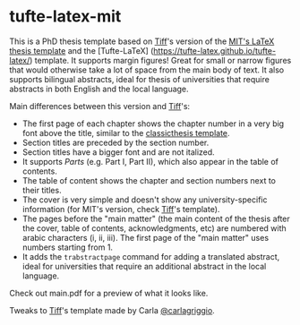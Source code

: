 # tufte-latex-mit

This is a PhD thesis template based on [Tiff](ttseng/tufte-latex-mit)'s version of the [MIT's LaTeX thesis template](http://web.mit.edu/thesis/tex/) and the [Tufte-LaTeX] (https://tufte-latex.github.io/tufte-latex/) template. It supports margin figures! Great for small or narrow figures that would otherwise take a lot of space from the main body of text. It also supports bilingual abstracts, ideal for thesis of universities that require abstracts in both English and the local language.

Main differences between this version and [Tiff](ttseng/tufte-latex-mit)'s:
- The first page of each chapter shows the chapter number in a very big font above the title, similar to the [classicthesis template](https://bitbucket.org/amiede/classicthesis/wiki/Home).
- Section titles are preceded by the section number.
- Section titles have a bigger font and are not italized.
- It supports _Parts_ (e.g. Part I, Part II), which also appear in the table of contents.
- The table of content shows the chapter and section numbers next to their titles. 
- The cover is very simple and doesn't show any university-specific information (for MIT's version, check [Tiff](ttseng/tufte-latex-mit)'s template).
- The pages before the "main matter" (the main content of the thesis after the cover, table of contents, acknowledgments, etc) are numbered with arabic characters (i, ii, iii). The first page of the "main matter" uses numbers starting from 1. 
- It adds the ```trabstractpage``` command for adding a translated abstract, ideal for universities that require an additional abstract in the local language.

Check out main.pdf for a preview of what it looks like.

Tweaks to [Tiff](ttseng/tufte-latex-mit)'s template made by Carla [@carlagriggio](https://twitter.com/carlagriggio).
